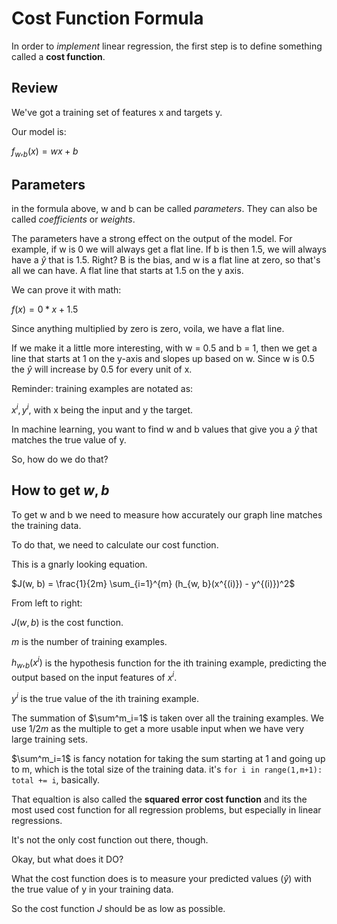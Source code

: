 # Cost Function Formula

In order to *implement* linear regression, the first step is to define something called a **cost function**.

## Review

We've got a training set of features x and targets y.

Our model is:

$f_w,_b(x)=wx+b$

## Parameters

in the formula above, w and b can be called *parameters*. They can also be called *coefficients* or *weights*.

The parameters have a strong effect on the output of the model. For example, if w is 0 we will always get a flat line. If b is then 1.5, we will always have a $\hat y$ that is 1.5. Right? B is the bias, and w is a flat line at zero, so that's all we can have. A flat line that starts at 1.5 on the y axis. 

We can prove it with math:

$f(x) = 0 * x + 1.5$

Since anything multiplied by zero is zero, voila, we have a flat line.

If we make it a little more interesting, with w = 0.5 and b = 1, then we get a line that starts at 1 on the y-axis and slopes up based on w. Since w is 0.5 the $\hat y$ will increase by 0.5 for every unit of x. 

Reminder: training examples are notated as:

$x^i, y^i$, with x being the input and y the target.

In machine learning, you want to find w and b values that give you a $\hat y$ that matches the true value of y. 

So, how do we do that?

## How to get $w,b$

To get w and b we need to measure how accurately our graph line matches the training data. 

To do that, we need to calculate our cost function. 

This is a gnarly looking equation. 

$J(w, b) = \frac{1}{2m} \sum_{i=1}^{m} (h_{w, b}(x^{(i)}) - y^{(i)})^2$

From left to right:

$J(w,b)$ is the cost function.

$m$ is the number of training examples.

$h_w,_b(x^i)$ is the hypothesis function for the ith training example, predicting the output based on the input features of $x^i$. 

$y^i$ is the true value of the ith training example.

The summation of $\sum^m_i=1$ is taken over all the training examples. We use $1/2m$ as the multiple to get a more usable input when we have very large training sets. 

 $\sum^m_i=1$ is fancy notation for taking the sum starting at 1 and going up to m, which is the total size of the training data. it's `for i in range(1,m+1): total += i`, basically.

That equaltion is also called the **squared error cost function** and its the most used cost function for all regression problems, but especially in linear regressions. 

It's not the only cost function out there, though.

Okay, but what does it DO?

What the cost function does is to measure your predicted values ($\hat y$) with the true value of y in your training data. 

So the cost function $J$ should be as low as possible. 


